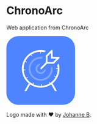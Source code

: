 # ChronoArc
Web application from ChronoArc

<img src="apple-touch-icon.png" alt="" style="border-radius: 17.544%" />

Logo made with ❤️ by [Johanne B](https://joanmylie.com/).

